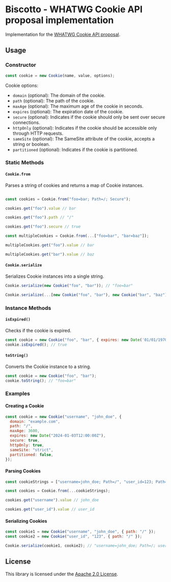 # Biscotto - WHATWG Cookie API proposal implementation

Implementation for the [WHATWG Cookie API proposal](https://github.com/whatwg/html/issues/9935).

## Usage

### Constructor

```javascript
const cookie = new Cookie(name, value, options);
```

Cookie options:

- `domain` (optional): The domain of the cookie.
- `path` (optional): The path of the cookie.
- `maxAge` (optional): The maximum age of the cookie in seconds.
- `expires` (optional): The expiration date of the cookie.
- `secure` (optional): Indicates if the cookie should only be sent over secure connections.
- `httpOnly` (optional): Indicates if the cookie should be accessible
only through HTTP requests.
- `sameSite` (optional): The SameSite attribute of the cookie,
accepts a string or boolean.
- `partitioned` (optional): Indicates if the cookie is partitioned.

### Static Methods

#### `Cookie.from`

Parses a string of cookies and returns a map of Cookie instances.

```javascript

const cookies = Cookie.from("foo=bar; Path=/; Secure");

cookies.get("foo").value // bar

cookies.get("foo").path // "/"

cookies.get("foo").secure // true

const multipleCookies = Cookie.from(...["foo=bar", "bar=baz"]);

multipleCookies.get("foo").value // bar

multipleCookies.get("bar").value // baz
```

#### `Cookie.serialize`

Serializes Cookie instances into a single string.

```javascript
Cookie.serialize(new Cookie("foo", "bar")); // "foo=bar"

Cookie.serialize(...[new Cookie("foo", "bar"), new Cookie("bar", "baz")]) // "foo=bar;bar=baz"
```

### Instance Methods

#### `isExpired()`

Checks if the cookie is expired.

```javascript
const cookie = new Cookie("foo", "bar", { expires: new Date('01/01/1970')});
cookie.isExpired(); // true
```

#### `toString()`

Converts the Cookie instance to a string.

```javascript
const cookie = new Cookie("foo", "bar");
cookie.toString(); // "foo=bar"
```

### Examples

#### Creating a Cookie

```javascript
const cookie = new Cookie("username", "john_doe", {
  domain: "example.com",
  path: "/",
  maxAge: 3600,
  expires: new Date("2024-01-03T12:00:00Z"),
  secure: true,
  httpOnly: true,
  sameSite: "strict",
  partitioned: false,
});
```

#### Parsing Cookies

```javascript
const cookieStrings = ["username=john_doe; Path=/", "user_id=123; Path=/"];

const cookies = Cookie.from(...cookieStrings);

cookies.get("username").value // john_doe

cookies.get("user_id").value // user_id
```

#### Serializing Cookies

```javascript
const cookie1 = new Cookie("username", "john_doe", { path: "/" });
const cookie2 = new Cookie("user_id", "123", { path: "/" });

Cookie.serialize(cookie1, cookie2); // "username=john_doe; Path=/; user_id=123; Path=/"
```

## License

This library is licensed under the [Apache 2.0 License](LICENSE).
